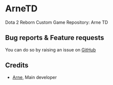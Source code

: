 # ArneTD
Dota 2 Reborn Custom Game Repository: Arne TD

## Bug reports & Feature requests
You can do so by raising an issue on [GitHub](https://github.com/KFSPC8/ArneTD/issues/new)

## Credits
- [Arne](https://github.com/KFSPC8), Main developer
